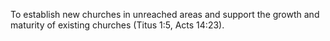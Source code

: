 To establish new churches in unreached areas and support the growth and maturity of existing churches (Titus 1:5, Acts 14:23).
